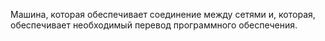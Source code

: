 Машина, которая обеспечивает соединение между сетями и, которая, обеспечивает необходимый перевод  программного обеспечения.